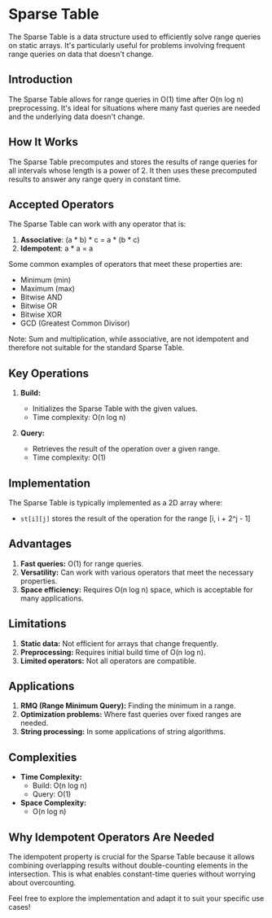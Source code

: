 # Sparse Table

The Sparse Table is a data structure used to efficiently solve range queries on static arrays. It's particularly useful for problems involving frequent range queries on data that doesn't change.

## Introduction

The Sparse Table allows for range queries in O(1) time after O(n log n) preprocessing. It's ideal for situations where many fast queries are needed and the underlying data doesn't change.

## How It Works

The Sparse Table precomputes and stores the results of range queries for all intervals whose length is a power of 2. It then uses these precomputed results to answer any range query in constant time.

## Accepted Operators

The Sparse Table can work with any operator that is:

1. **Associative**: (a * b) * c = a * (b * c)
2. **Idempotent**: a * a = a

Some common examples of operators that meet these properties are:

- Minimum (min)
- Maximum (max)
- Bitwise AND
- Bitwise OR
- Bitwise XOR
- GCD (Greatest Common Divisor)

Note: Sum and multiplication, while associative, are not idempotent and therefore not suitable for the standard Sparse Table.

## Key Operations

1. **Build:**
   - Initializes the Sparse Table with the given values.
   - Time complexity: O(n log n)

2. **Query:**
   - Retrieves the result of the operation over a given range.
   - Time complexity: O(1)

## Implementation

The Sparse Table is typically implemented as a 2D array where:
- `st[i][j]` stores the result of the operation for the range [i, i + 2^j - 1]

## Advantages

1. **Fast queries:** O(1) for range queries.
2. **Versatility:** Can work with various operators that meet the necessary properties.
3. **Space efficiency:** Requires O(n log n) space, which is acceptable for many applications.

## Limitations

1. **Static data:** Not efficient for arrays that change frequently.
2. **Preprocessing:** Requires initial build time of O(n log n).
3. **Limited operators:** Not all operators are compatible.

## Applications

1. **RMQ (Range Minimum Query):** Finding the minimum in a range.
2. **Optimization problems:** Where fast queries over fixed ranges are needed.
3. **String processing:** In some applications of string algorithms.

## Complexities

- **Time Complexity:**
  - Build: O(n log n)
  - Query: O(1)
- **Space Complexity:**
  - O(n log n)

## Why Idempotent Operators Are Needed

The idempotent property is crucial for the Sparse Table because it allows combining overlapping results without double-counting elements in the intersection. This is what enables constant-time queries without worrying about overcounting.

Feel free to explore the implementation and adapt it to suit your specific use cases!
